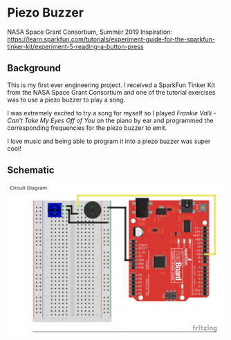 # Piezo Buzzer
NASA Space Grant Consortium, Summer 2019
Inspiration: https://learn.sparkfun.com/tutorials/experiment-guide-for-the-sparkfun-tinker-kit/experiment-5-reading-a-button-press

## Background
This is my first ever engineering project. I received a SparkFun Tinker Kit from the NASA Space Grant Consortium and one of the tutorial exercises was to use a piezo buzzer to play a song. 

I was extremely excited to try a song for myself so I played *Frankie Valli - Can't Take My Eyes Off of You* on the piano by ear and programmed the corresponding frequencies for the piezo buzzer to emit.

I love music and being able to program it into a piezo buzzer was super cool!

## Schematic 
![Schematic](Schematic.png)
